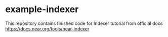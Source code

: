 # example-indexer

This repository contains finished code for Indexer tutorial from official docs https://docs.near.org/tools/near-indexer
